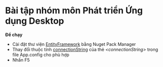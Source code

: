 # Bài tập nhóm môn Phát triển Ứng dụng Desktop
**Để chạy**
* Cài đặt thư viện [EntityFramework](https://tuhocict.com/entity-framework-code-first/) bằng Nuget Pack Manager
* Thay đổi thuộc tính [connectionString](https://github.com/hung-qnguyen/DLU_Desktop/blob/master/App.config) của thẻ *\<connectionString>* trong file App.config cho phù hợp
* Nhấn F5
